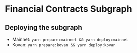 # Financial Contracts Subgraph

## Deploying the subgraph

- Mainnet: `yarn prepare:mainnet && yarn deploy:mainnet`
- Kovan: `yarn prepare:kovan && yarn deploy:kovan`
